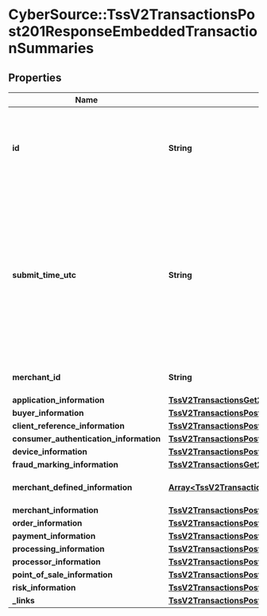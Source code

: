 # CyberSource::TssV2TransactionsPost201ResponseEmbeddedTransactionSummaries

## Properties
Name | Type | Description | Notes
------------ | ------------- | ------------- | -------------
**id** | **String** | An unique identification number assigned by CyberSource to identify the submitted request. | [optional] 
**submit_time_utc** | **String** | Time of request in UTC. &#x60;Format: YYYY-MM-DDThh:mm:ssZ&#x60;  Example 2016-08-11T22:47:57Z equals August 11, 2016, at 22:47:57 (10:47:57 p.m.). The T separates the date and the time. The Z indicates UTC.  | [optional] 
**merchant_id** | **String** | The description for this field is not available. | [optional] 
**application_information** | [**TssV2TransactionsGet200ResponseApplicationInformation**](TssV2TransactionsGet200ResponseApplicationInformation.md) |  | [optional] 
**buyer_information** | [**TssV2TransactionsPost201ResponseEmbeddedBuyerInformation**](TssV2TransactionsPost201ResponseEmbeddedBuyerInformation.md) |  | [optional] 
**client_reference_information** | [**TssV2TransactionsPost201ResponseEmbeddedClientReferenceInformation**](TssV2TransactionsPost201ResponseEmbeddedClientReferenceInformation.md) |  | [optional] 
**consumer_authentication_information** | [**TssV2TransactionsPost201ResponseEmbeddedConsumerAuthenticationInformation**](TssV2TransactionsPost201ResponseEmbeddedConsumerAuthenticationInformation.md) |  | [optional] 
**device_information** | [**TssV2TransactionsPost201ResponseEmbeddedDeviceInformation**](TssV2TransactionsPost201ResponseEmbeddedDeviceInformation.md) |  | [optional] 
**fraud_marking_information** | [**TssV2TransactionsGet200ResponseFraudMarkingInformation**](TssV2TransactionsGet200ResponseFraudMarkingInformation.md) |  | [optional] 
**merchant_defined_information** | [**Array&lt;TssV2TransactionsGet200ResponseMerchantDefinedInformation&gt;**](TssV2TransactionsGet200ResponseMerchantDefinedInformation.md) | The description for this field is not available. | [optional] 
**merchant_information** | [**TssV2TransactionsPost201ResponseEmbeddedMerchantInformation**](TssV2TransactionsPost201ResponseEmbeddedMerchantInformation.md) |  | [optional] 
**order_information** | [**TssV2TransactionsPost201ResponseEmbeddedOrderInformation**](TssV2TransactionsPost201ResponseEmbeddedOrderInformation.md) |  | [optional] 
**payment_information** | [**TssV2TransactionsPost201ResponseEmbeddedPaymentInformation**](TssV2TransactionsPost201ResponseEmbeddedPaymentInformation.md) |  | [optional] 
**processing_information** | [**TssV2TransactionsPost201ResponseEmbeddedProcessingInformation**](TssV2TransactionsPost201ResponseEmbeddedProcessingInformation.md) |  | [optional] 
**processor_information** | [**TssV2TransactionsPost201ResponseEmbeddedProcessorInformation**](TssV2TransactionsPost201ResponseEmbeddedProcessorInformation.md) |  | [optional] 
**point_of_sale_information** | [**TssV2TransactionsPost201ResponseEmbeddedPointOfSaleInformation**](TssV2TransactionsPost201ResponseEmbeddedPointOfSaleInformation.md) |  | [optional] 
**risk_information** | [**TssV2TransactionsPost201ResponseEmbeddedRiskInformation**](TssV2TransactionsPost201ResponseEmbeddedRiskInformation.md) |  | [optional] 
**_links** | [**TssV2TransactionsPost201ResponseEmbeddedLinks**](TssV2TransactionsPost201ResponseEmbeddedLinks.md) |  | [optional] 


